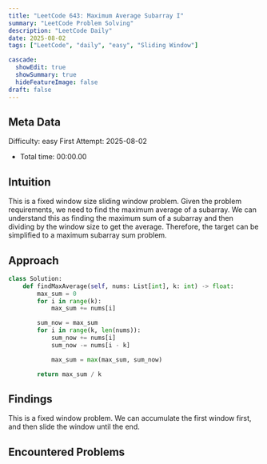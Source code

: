 ```yaml
---
title: "LeetCode 643: Maximum Average Subarray I"
summary: "LeetCode Problem Solving"
description: "LeetCode Daily"
date: 2025-08-02
tags: ["LeetCode", "daily", "easy", "Sliding Window"]

cascade:
  showEdit: true
  showSummary: true
  hideFeatureImage: false
draft: false
---
```


## Meta Data

Difficulty: easy
First Attempt: 2025-08-02
- Total time: 00:00.00

## Intuition

This is a fixed window size sliding window problem. Given the problem requirements, we need to find the maximum average of a subarray. We can understand this as finding the maximum sum of a subarray and then dividing by the window size to get the average. Therefore, the target can be simplified to a maximum subarray sum problem.

## Approach

```python
class Solution:
    def findMaxAverage(self, nums: List[int], k: int) -> float:
        max_sum = 0
        for i in range(k):
            max_sum += nums[i]

        sum_now = max_sum
        for i in range(k, len(nums)):
            sum_now += nums[i]
            sum_now -= nums[i - k]

            max_sum = max(max_sum, sum_now)

        return max_sum / k
```

## Findings

This is a fixed window problem. We can accumulate the first window first, and then slide the window until the end.

## Encountered Problems 
